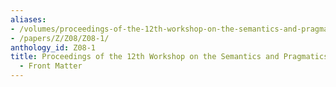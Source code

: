 ```yaml
---
aliases:
- /volumes/proceedings-of-the-12th-workshop-on-the-semantics-and-pragmatics-of-dialogue-front-matter/
- /papers/Z/Z08/Z08-1/
anthology_id: Z08-1
title: Proceedings of the 12th Workshop on the Semantics and Pragmatics of Dialogue
  - Front Matter
---
```


